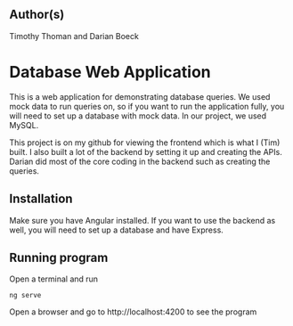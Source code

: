 ## Author(s)

Timothy Thoman and Darian Boeck

# Database Web Application

This is a web application for demonstrating database queries. We used mock data to run queries on, so if you want to run the application fully, you will need to set up a database with mock data. In our project, we used MySQL.

This project is on my github for viewing the frontend which is what I (Tim) built. I also built a lot of the backend by setting it up and creating the APIs. Darian did most of the core coding in the backend such as creating the queries.

## Installation

Make sure you have Angular installed. If you want to use the backend as well, you will need to set up a database and have Express.

## Running program

Open a terminal and run
```
ng serve
```

Open a browser and go to http://localhost:4200 to see the program
